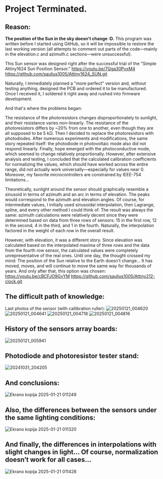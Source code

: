 # Project Terminated. 
## Reason: 
**The position of the Sun in the sky doesn't change :D.**
This program was written before I started using GitHub, so it will be impossible to restore the last working version (all attempts to comment out parts of the code—mainly in the elevation.c and azimuth.c sections—were unsuccessful).

This Sun sensor was designed right after the successful trial of the "Simple Attiny1624 Sun Position Sensor." 
https://youtu.be/7Qga30PvxM4
https://github.com/saulius1005/Attiny1624_SUN.git

Naturally, I immediately planned a "more perfect" version and, without testing anything, designed the PCB and ordered it to be manufactured. Once I received it, I soldered it right away and rushed into firmware development.

And that's where the problems began:

The resistance of the photoresistors changes disproportionately to sunlight, and their resistance varies non-linearly.
The resistance of the photoresistors differs by ~20% from one to another, even though they are all supposed to be 5 kΩ.
Then I decided to replace the photoresistors with photodiodes.
After numerous experiments and modifications, the same story repeated itself: the photodiode in photovoltaic mode also did not respond linearly. Finally, hope emerged with the photoconductive mode, which seemed to change relatively proportionally. However, after extensive analysis and testing, I concluded that the calculated calibration coefficients for normalizing the values, which should have worked across the entire range, did not actually work universally—especially for values near 0. Moreover, my favorite microcontrollers are constrained by IEEE-754 limitations...

Theoretically, sunlight around the sensor should graphically resemble a sinusoid in terms of azimuth and an arc in terms of elevation. The peaks would correspond to the azimuth and elevation angles. Of course, for intermediate values, I initially used sinusoidal interpolation, then Lagrange, spline, and every other method I could think of. The result was always the same: azimuth calculations were relatively decent since they were determined based on data from three rows of sensors: 15 in the first row, 12 in the second, 4 in the third, and 1 in the fourth. Naturally, the interpolation factored in the weight of each row in the overall result.

However, with elevation, it was a different story. Since elevation was calculated based on the interpolated maxima of three rows and the data from the fourth row sensor, the calculated values were completely unrepresentative of the real ones.
Until one day, the thought crossed my mind: The position of the Sun relative to the Earth doesn’t change... It has moved, moves, and will continue to move the same way for thousands of years.
And only after that, this option was chosen:
https://youtu.be/cBCFJO9GvYM
https://github.com/saulius1005/Attiny212-clock.git 


## The difficult path of knowledge:
Last photos of the sensor (with callibration ruller):
![20250121_004620](https://github.com/user-attachments/assets/abd63a0b-1639-4b5b-bb35-5cc4cbeb81de)
![20250121_004641](https://github.com/user-attachments/assets/ff21480b-6ec3-44bd-8ba7-43cfcd1bd032)
![20250121_004718](https://github.com/user-attachments/assets/1eb3f60d-de32-42ed-ac6a-3fdf6c552470)
![20250121_004816](https://github.com/user-attachments/assets/539977ae-721e-4af8-b9be-f1b7b17c39c3)

## History of the sensors array boards:
![20250121_005941](https://github.com/user-attachments/assets/5d71d97c-f19f-457f-96e7-601d026c6ec4)

## Photodiode and photoresistor tester stand:
![20241031_204205](https://github.com/user-attachments/assets/dd5e1c7a-f2db-4b52-a67b-d3b258cdbfe7)

## And conclusions:
![Ekrano kopija 2025-01-21 011249](https://github.com/user-attachments/assets/f80c25ff-337c-423b-959d-d7cc374680d6)

## Also, the differences between the sensors under the same lighting conditions:
![Ekrano kopija 2025-01-21 011320](https://github.com/user-attachments/assets/5c03c7ba-3f1b-4151-a1b4-dd1b0e175fd0)

## And finally, the differences in interpolations with slight changes in light... Of course, normalization doesn’t work for all cases...
![Ekrano kopija 2025-01-21 011428](https://github.com/user-attachments/assets/e3451865-7eb2-4458-acb3-cbd1e647ad92)


